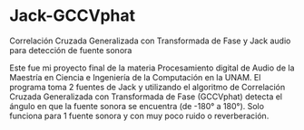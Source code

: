 # Jack-GCCVphat
Correlación Cruzada Generalizada con Transformada de Fase y Jack audio para detección de fuente sonora

Este fue mi proyecto final de la materia Procesamiento digital de Audio de la Maestría en Ciencia e Ingeniería de la Computación en la UNAM.
El programa toma 2 fuentes de Jack y utilizando el algoritmo de Correlación Cruzada Generalizada con Transformada de Fase (GCCVphat) detecta el ángulo en que la fuente sonora se encuentra (de -180° a 180°).
Solo funciona para 1 fuente sonora y con muy poco ruido o reverberación.
